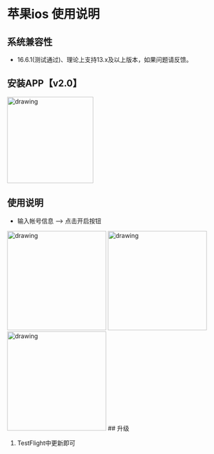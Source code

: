 # 苹果ios 使用说明

## 系统兼容性
- 16.6.1(测试通过)、理论上支持13.x及以上版本，如果问题请反馈。
##  安装APP【v2.0】
<img src="/assets/image/quick/download_ios.png" alt="drawing" width="200"/><br>
##  使用说明
- 输入帐号信息 --> 点击开启按钮<br>
<img src="/assets/image/quick/ios/install_01.png" alt="drawing" width="230"/>
<img src="/assets/image/quick/ios/install_02.png" alt="drawing" width="230"/>
<img src="/assets/image/quick/ios/install_03.png" alt="drawing" width="230"/>
## 升级

1.  TestFlight中更新即可